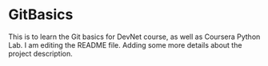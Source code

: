 # GitBasics
This is to learn the Git basics for DevNet course, as well as Coursera Python Lab.
I am editing the README file. Adding some more details about the project description.
